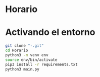 # Horario

# Activando el entorno

```sh
git clone "-.git"
cd Horario
python3 -m venv env
source env/bin/activate
pip3 install -r requirements.txt
python3 main.py